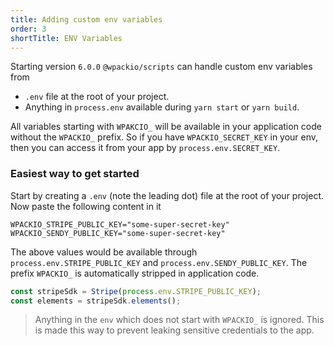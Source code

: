 ```yaml
---
title: Adding custom env variables
order: 3
shortTitle: ENV Variables
---
```


Starting version `6.0.0` `@wpackio/scripts` can handle custom env variables from

- `.env` file at the root of your project.
- Anything in `process.env` available during `yarn start` or `yarn build`.

All variables starting with `WPAKCIO_` will be available in your application
code without the `WPACKIO_` prefix. So if you have `WPACKIO_SECRET_KEY` in your
env, then you can access it from your app by `process.env.SECRET_KEY`.

### Easiest way to get started

Start by creating a `.env` (note the leading dot) file at the root of your
project. Now paste the following content in it

```text
WPACKIO_STRIPE_PUBLIC_KEY="some-super-secret-key"
WPACKIO_SENDY_PUBLIC_KEY="some-super-secret-key"
```

The above values would be available through `process.env.STRIPE_PUBLIC_KEY` and
`process.env.SENDY_PUBLIC_KEY`. The prefix `WPACKIO_` is automatically stripped
in application code.

```js
const stripeSdk = Stripe(process.env.STRIPE_PUBLIC_KEY);
const elements = stripeSdk.elements();
```

> Anything in the `env` which does not start with `WPACKIO_` is ignored. This is
> made this way to prevent leaking sensitive credentials to the app.
